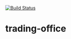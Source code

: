 [![Build Status](https://travis-ci.org/spolnik/trading-office.svg?branch=master)](https://travis-ci.org/spolnik/trading-office)

# trading-office
